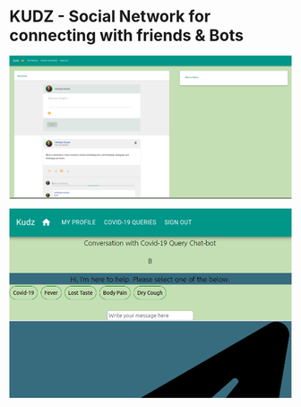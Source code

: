# KUDZ - Social Network for connecting with friends & Bots

![Home Page](client/assets/images/newsfeed.png)

![Covid19 ChatBot Page](client/assets/images/chatbot.png)
